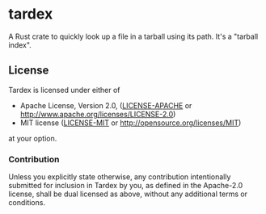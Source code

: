 # tardex

A Rust crate to quickly look up a file in a tarball using its path.  It's a
"tarball index".

## License

Tardex is licensed under either of

 * Apache License, Version 2.0, ([LICENSE-APACHE](LICENSE-APACHE) or
   http://www.apache.org/licenses/LICENSE-2.0)
 * MIT license ([LICENSE-MIT](LICENSE-MIT) or
   http://opensource.org/licenses/MIT)

at your option.

### Contribution

Unless you explicitly state otherwise, any contribution intentionally submitted
for inclusion in Tardex by you, as defined in the Apache-2.0 license, shall be
dual licensed as above, without any additional terms or conditions.
